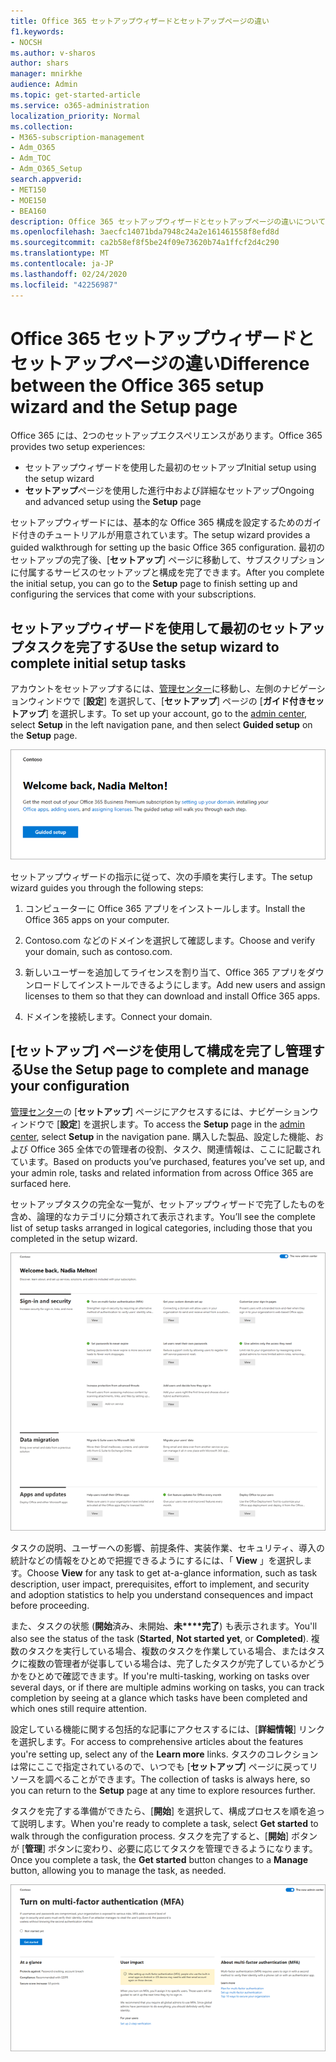 ```yaml
---
title: Office 365 セットアップウィザードとセットアップページの違い
f1.keywords:
- NOCSH
ms.author: v-sharos
author: shars
manager: mnirkhe
audience: Admin
ms.topic: get-started-article
ms.service: o365-administration
localization_priority: Normal
ms.collection:
- M365-subscription-management
- Adm_O365
- Adm_TOC
- Adm_O365_Setup
search.appverid:
- MET150
- MOE150
- BEA160
description: Office 365 セットアップウィザードとセットアップページの違いについて説明します。
ms.openlocfilehash: 3aecfc14071bda7948c24a2e161461558f8efd8d
ms.sourcegitcommit: ca2b58ef8f5be24f09e73620b74a1ffcf2d4c290
ms.translationtype: MT
ms.contentlocale: ja-JP
ms.lasthandoff: 02/24/2020
ms.locfileid: "42256987"
---
```

# <a name="difference-between-the-office-365-setup-wizard-and-the-setup-page"></a><span data-ttu-id="93f3c-103">Office 365 セットアップウィザードとセットアップページの違い</span><span class="sxs-lookup"><span data-stu-id="93f3c-103">Difference between the Office 365 setup wizard and the Setup page</span></span>

<span data-ttu-id="93f3c-104">Office 365 には、2つのセットアップエクスペリエンスがあります。</span><span class="sxs-lookup"><span data-stu-id="93f3c-104">Office 365 provides two setup experiences:</span></span> 

- <span data-ttu-id="93f3c-105">セットアップウィザードを使用した最初のセットアップ</span><span class="sxs-lookup"><span data-stu-id="93f3c-105">Initial setup using the setup wizard</span></span>
- <span data-ttu-id="93f3c-106">**セットアップ**ページを使用した進行中および詳細なセットアップ</span><span class="sxs-lookup"><span data-stu-id="93f3c-106">Ongoing and advanced setup using the **Setup** page</span></span>

<span data-ttu-id="93f3c-107">セットアップウィザードには、基本的な Office 365 構成を設定するためのガイド付きのチュートリアルが用意されています。</span><span class="sxs-lookup"><span data-stu-id="93f3c-107">The setup wizard provides a guided walkthrough for setting up the basic Office 365 configuration.</span></span> <span data-ttu-id="93f3c-108">最初のセットアップの完了後、[**セットアップ**] ページに移動して、サブスクリプションに付属するサービスのセットアップと構成を完了できます。</span><span class="sxs-lookup"><span data-stu-id="93f3c-108">After you complete the initial setup, you can go to the **Setup** page to finish setting up and configuring the services that come with your subscriptions.</span></span>

## <a name="use-the-setup-wizard-to-complete-initial-setup-tasks"></a><span data-ttu-id="93f3c-109">セットアップウィザードを使用して最初のセットアップタスクを完了する</span><span class="sxs-lookup"><span data-stu-id="93f3c-109">Use the setup wizard to complete initial setup tasks</span></span>

<span data-ttu-id="93f3c-110">アカウントをセットアップするには、[管理センター](https://go.microsoft.com/fwlink/p/?linkid=2024339)に移動し、左側のナビゲーションウィンドウで [**設定**] を選択して、[**セットアップ**] ページの [**ガイド付きセットアップ**] を選択します。</span><span class="sxs-lookup"><span data-stu-id="93f3c-110">To set up your account, go to the [admin center](https://go.microsoft.com/fwlink/p/?linkid=2024339), select **Setup** in the left navigation pane, and then select **Guided setup** on the **Setup** page.</span></span>

![Office 365 Business セットアップウィザードを開始する](../media/o365b-guided-setup.png)

<span data-ttu-id="93f3c-112">セットアップウィザードの指示に従って、次の手順を実行します。</span><span class="sxs-lookup"><span data-stu-id="93f3c-112">The setup wizard guides you through the following steps:</span></span>

1. <span data-ttu-id="93f3c-113">コンピューターに Office 365 アプリをインストールします。</span><span class="sxs-lookup"><span data-stu-id="93f3c-113">Install the Office 365 apps on your computer.</span></span>

2. <span data-ttu-id="93f3c-114">Contoso.com などのドメインを選択して確認します。</span><span class="sxs-lookup"><span data-stu-id="93f3c-114">Choose and verify your domain, such as contoso.com.</span></span>

3. <span data-ttu-id="93f3c-115">新しいユーザーを追加してライセンスを割り当て、Office 365 アプリをダウンロードしてインストールできるようにします。</span><span class="sxs-lookup"><span data-stu-id="93f3c-115">Add new users and assign licenses to them so that they can download and install Office 365 apps.</span></span>

4. <span data-ttu-id="93f3c-116">ドメインを接続します。</span><span class="sxs-lookup"><span data-stu-id="93f3c-116">Connect your domain.</span></span>

## <a name="use-the-setup-page-to-complete-and-manage-your-configuration"></a><span data-ttu-id="93f3c-117">[セットアップ] ページを使用して構成を完了し管理する</span><span class="sxs-lookup"><span data-stu-id="93f3c-117">Use the Setup page to complete and manage your configuration</span></span>

<span data-ttu-id="93f3c-118">[管理センター](https://go.microsoft.com/fwlink/p/?linkid=2024339)の [**セットアップ**] ページにアクセスするには、ナビゲーションウィンドウで [**設定**] を選択します。</span><span class="sxs-lookup"><span data-stu-id="93f3c-118">To access the **Setup** page in the [admin center](https://go.microsoft.com/fwlink/p/?linkid=2024339), select **Setup** in the navigation pane.</span></span> <span data-ttu-id="93f3c-119">購入した製品、設定した機能、および Office 365 全体での管理者の役割、タスク、関連情報は、ここに記載されています。</span><span class="sxs-lookup"><span data-stu-id="93f3c-119">Based on products you’ve purchased, features you’ve set up, and your admin role, tasks and related information from across Office 365 are surfaced here.</span></span>

<span data-ttu-id="93f3c-120">セットアップタスクの完全な一覧が、セットアップウィザードで完了したものを含め、論理的なカテゴリに分類されて表示されます。</span><span class="sxs-lookup"><span data-stu-id="93f3c-120">You’ll see the complete list of setup tasks arranged in logical categories, including those that you completed in the setup wizard.</span></span>

![Office 365 for Business のセットアップページ](../media/o365b-setup-page.png)

<span data-ttu-id="93f3c-122">タスクの説明、ユーザーへの影響、前提条件、実装作業、セキュリティ、導入の統計などの情報をひとめで把握できるようにするには、「 **View** 」を選択します。</span><span class="sxs-lookup"><span data-stu-id="93f3c-122">Choose **View** for any task to get at-a-glance information, such as task description, user impact, prerequisites, effort to implement, and security and adoption statistics to help you understand consequences and impact before proceeding.</span></span>

<span data-ttu-id="93f3c-123">また、タスクの状態 (**開始**済み、未開始、**未\*\*\*\*完了**) も表示されます。</span><span class="sxs-lookup"><span data-stu-id="93f3c-123">You'll also see the status of the task (**Started**, **Not started yet**, or **Completed**).</span></span> <span data-ttu-id="93f3c-124">複数のタスクを実行している場合、複数のタスクを作業している場合、またはタスクに複数の管理者が従事している場合は、完了したタスクが完了しているかどうかをひとめで確認できます。</span><span class="sxs-lookup"><span data-stu-id="93f3c-124">If you're multi-tasking, working on tasks over several days, or if there are multiple admins working on tasks, you can track completion by seeing at a glance which tasks have been completed and which ones still require attention.</span></span> 

<span data-ttu-id="93f3c-125">設定している機能に関する包括的な記事にアクセスするには、[**詳細情報**] リンクを選択します。</span><span class="sxs-lookup"><span data-stu-id="93f3c-125">For access to comprehensive articles about the features you're setting up, select any of the **Learn more** links.</span></span> <span data-ttu-id="93f3c-126">タスクのコレクションは常にここで指定されているので、いつでも [**セットアップ**] ページに戻ってリソースを調べることができます。</span><span class="sxs-lookup"><span data-stu-id="93f3c-126">The collection of tasks is always here, so you can return to the **Setup** page at any time to explore resources further.</span></span>

<span data-ttu-id="93f3c-127">タスクを完了する準備ができたら、[**開始**] を選択して、構成プロセスを順を追って説明します。</span><span class="sxs-lookup"><span data-stu-id="93f3c-127">When you're ready to complete a task, select **Get started** to walk through the configuration process.</span></span> <span data-ttu-id="93f3c-128">タスクを完了すると、[**開始**] ボタンが [**管理**] ボタンに変わり、必要に応じてタスクを管理できるようになります。</span><span class="sxs-lookup"><span data-stu-id="93f3c-128">Once you complete a task, the **Get started** button changes to a **Manage** button, allowing you to manage the task, as needed.</span></span>

![概要情報が表示されたタスクビュー](../media/o365b-at-a-glance.png)
